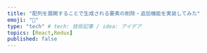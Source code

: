 ```yaml
---
title: "配列を展開することで生成される要素の削除・追加機能を実装してみた"
emoji: "📌"
type: "tech" # tech: 技術記事 / idea: アイデア
topics: [React,Redux]
published: false
---
```





